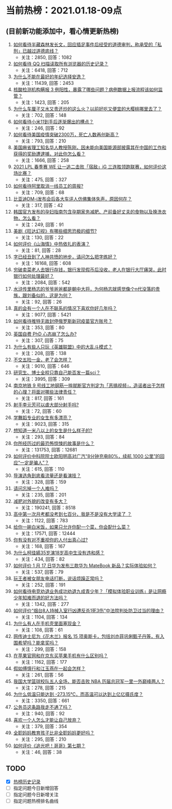 # 当前热榜：2021.01.18-09点
## (目前新功能添加中，看心情更新热榜)
1. [如何看待半藏森林发长文，回应插足事件后经受的道德审判，称承受的「私刑」已越过道德底线？](https://www.zhihu.com/question/439844239)
    * 关注：2850, 回答：1082
2. [如何看待 QQ 扫描读取所有浏览器的历史记录？](https://www.zhihu.com/question/439768601)
    * 关注：6418, 回答：712
3. [为什么不能在最好的年纪选择安逸？](https://www.zhihu.com/question/433551479)
    * 关注：11439, 回答：2453
4. [核酸检测机构瞒报 3 例阳性，暴露了哪些问题？病例数据上报流程该如何监管？](https://www.zhihu.com/question/439833126)
    * 关注：1423, 回答：205
5. [为什么车厘子又水又贵还炒的这么火？以前好吃又便宜的大樱桃哪里去了？](https://www.zhihu.com/question/390722002)
    * 关注：702, 回答：148
6. [如何看待小米11到手后逐渐爆出的槽点？](https://www.zhihu.com/question/438478856)
    * 关注：246, 回答：92
7. [如何看待美国疫情突破2300万，死亡人数再创新高？](https://www.zhihu.com/question/439147106)
    * 关注：793, 回答：210
8. [美国麻省理工知名华人教授陈刚，因未能向美国能源部披露其在中国的工作和获得的奖励遭逮捕，对此你怎么看？](https://www.zhihu.com/question/439471910)
    * 关注：1666, 回答：258
9. [2021 LPL 春季赛 WE 让一追二击败「宿敌」iG 三连胜领跑联赛，如何评价这场比赛？](https://www.zhihu.com/question/439857085)
    * 关注：475, 回答：327
10. [如何看待阿里取消一线员工的周报?](https://www.zhihu.com/question/407016117)
    * 关注：709, 回答：68
11. [比亚迪DM-i发布会后各大车评人仿佛集体失声，原因何在？](https://www.zhihu.com/question/439175727)
    * 关注：317, 回答：42
12. [韩国官方发布的孕妇指南包含孕期家务减肥、产前备好丈夫的食物以及换洗衣物，怎么看？](https://www.zhihu.com/question/439320796)
    * 关注：249, 回答：91
13. [美剧《旺达幻视》有哪些细思恐极的细节?](https://www.zhihu.com/question/439549545)
    * 关注：130, 回答：22
14. [如何评价《山海情》中热依扎的表演？](https://www.zhihu.com/question/439511164)
    * 关注：81, 回答：28
15. [字已经丑到了人神共愤的地步，请问怎么把字练好？](https://www.zhihu.com/question/25058494)
    * 关注：16168, 回答：608
16. [穷破卖菜老人去银行存钱，银行发现假币后没收，老人在银行大厅痛哭，此时银行如何处理最好？](https://www.zhihu.com/question/434730115)
    * 关注：2084, 回答：542
17. [水浒传里杨志的爷爷爸爸都是朝中大将，为何杨志就感觉像个n代没落的贵族，跟刘备似的，这是为何？](https://www.zhihu.com/question/438027367)
    * 关注：92, 回答：26
18. [真的会有一个人在不联系的情况下喜欢你好几年吗？](https://www.zhihu.com/question/430821316)
    * 关注：9077, 回答：5421
19. [如何看待推特无故封停俄罗斯新冠疫苗官方账号？](https://www.zhihu.com/question/439506626)
    * 关注：353, 回答：80
20. [英国自费 PhD 心态崩了怎么办?](https://www.zhihu.com/question/439137745)
    * 关注：307, 回答：75
21. [为什么有些人只玩《英雄联盟》中的大乱斗模式？](https://www.zhihu.com/question/439502389)
    * 关注：208, 回答：138
22. [不交五险一金，老了会怎样？](https://www.zhihu.com/question/383748418)
    * 关注：9010, 回答：646
23. [研究生、博士全程只靠自己能否发一篇sci？](https://www.zhihu.com/question/337008253)
    * 关注：3995, 回答：309
24. [南京地铁 9 号线工地钢筋一摔就断官方判定为「恶搞视频」，造谣者出于怎样的心理？将面对哪些法律责任？](https://www.zhihu.com/question/438720571)
    * 关注：817, 回答：161
25. [射手李元芳可以虐大部分射手吗?](https://www.zhihu.com/question/376680322)
    * 关注：72, 回答：60
26. [学舞蹈专业的女生有多漂亮？](https://www.zhihu.com/question/55105201)
    * 关注：9023, 回答：315
27. [想知道一米八以上的女生是什么样子的?](https://www.zhihu.com/question/433141761)
    * 关注：293, 回答：84
28. [你所经历过的最恐怖惊悚的故事是什么？](https://www.zhihu.com/question/21490596)
    * 关注：131753, 回答：12681
29. [如何评价中科院院士欧阳明高对广汽“8分钟充电80%，续航 1000 公里”的回应“一定是骗人”？](https://www.zhihu.com/question/439766088)
    * 关注：615, 回答：110
30. [导演选角到底看流量还是看演技？](https://www.zhihu.com/question/350171737)
    * 关注：328, 回答：159
31. [请问忘掉一个人难吗？](https://www.zhihu.com/question/438971506)
    * 关注：235, 回答：201
32. [减肥对外貌的改变有多大？](https://www.zhihu.com/question/35667984)
    * 关注：190241, 回答：8518
33. [高中第一次月考都没考到七百分，我是不是没有大学读了   ？](https://www.zhihu.com/question/425753616)
    * 关注：1122, 回答：783
34. [给你一碗白米饭，如果只允许你配一个菜，你会配什么菜？](https://www.zhihu.com/question/413602542)
    * 关注：17571, 回答：12444
35. [你有没有对不重视你的人付出真心过?](https://www.zhihu.com/question/436837854)
    * 关注：168, 回答：167
36. [为什么柯佳嬿35岁演18岁高中生没有违和感？](https://www.zhihu.com/question/438957474)
    * 关注：434, 回答：82
37. [如何评价 1 月 17 日华为发布三款华为 MateBook 新品？实际体验如何？](https://www.zhihu.com/question/439804938)
    * 关注：537, 回答：79
38. [玩王者被女朋友电话打断，说话烦躁正常吗？](https://www.zhihu.com/question/437454570)
    * 关注：252, 回答：191
39. [如何看待电竞劝退业务成功劝退九成青少年？「模拟体验职业训练」是让网瘾少年知难而退的好方法吗？](https://www.zhihu.com/question/439147407)
    * 关注：1342, 回答：277
40. [如何评价“烟台8人持械入室行凶遭反杀1死3伤”中法院判处防卫过当的理由？](https://www.zhihu.com/question/439477371)
    * 关注：1104, 回答：134
41. [为什么有人在手机壳里面塞现金？](https://www.zhihu.com/question/269371439)
    * 关注：108, 回答：61
42. [网传迪士尼为《花木兰》报名 15 项奥斯卡，包括刘亦菲巩俐甄子丹等，有入围希望吗？能拿奖吗？](https://www.zhihu.com/question/439793872)
    * 关注：299, 回答：158
43. [在苹果官网和在京东买苹果手机有什么区别吗？](https://www.zhihu.com/question/381430800)
    * 关注：1162, 回答：177
44. [假如傅慎行和江玉燕在一起会怎样？](https://www.zhihu.com/question/437332248)
    * 关注：261, 回答：56
45. [我国大学篮球校队五人全场，能否击败 NBA 历届总冠军一里一外巅峰两人？](https://www.zhihu.com/question/437842131)
    * 关注：278, 回答：215
46. [为什么低温只能达到 -273.15℃，而高温可以达到上亿亿摄氏度？](https://www.zhihu.com/question/405858890)
    * 关注：3350, 回答：661
47. [公务员这条路我走不通了吗？](https://www.zhihu.com/question/439192444)
    * 关注：940, 回答：92
48. [喜欢一个人怎么才能让自己放弃？](https://www.zhihu.com/question/437109716)
    * 关注：379, 回答：354
49. [全职妈妈教育孩子比非全职妈妈更好吗？](https://www.zhihu.com/question/438872781)
    * 关注：295, 回答：210
50. [如何评价《追光吧！哥哥》第七期？](https://www.zhihu.com/question/439698619)
    * 关注：46, 回答：38
## TODO
* [x] [热榜历史记录](hot_history/AllHot.md)
* [ ] 指定问题今日新增回答
* [ ] 指定问题今日新增关注
* [ ] 指定问题热榜排名曲线
